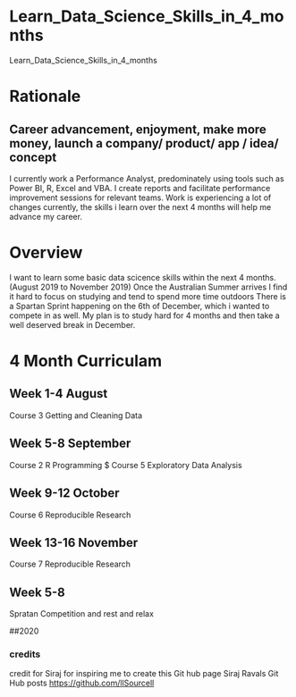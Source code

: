 # Learn_Data_Science_Skills_in_4_months
Learn_Data_Science_Skills_in_4_months

# Rationale
## Career advancement, enjoyment, make more money, launch a company/ product/ app / idea/ concept
I currently work a Performance Analyst, predominately using tools such as Power BI, R, Excel and VBA.
I create reports and facilitate performance improvement sessions for relevant teams.
Work is experiencing a lot of changes currently, the skills i learn over the next 4 months will help me advance my career.

# Overview
I want to learn some basic data scicence skills within the next 4 months.(August 2019 to November 2019)
Once the Australian Summer arrives I find it hard to focus on studying and tend to spend more time outdoors
There is a Spartan Sprint happening on the 6th of December, which i wanted to compete in as well.
My plan is to study hard for 4 months and then take a well deserved break in December.

# 4 Month Curriculam
## Week 1-4 August
Course 3  Getting and Cleaning Data

## Week 5-8 September
Course 2 R Programming $
Course 5 Exploratory Data Analysis

## Week 9-12 October
Course 6 Reproducible Research

## Week 13-16 November
Course 7 Reproducible Research

## Week 5-8
Spratan Competition and rest and relax

##2020 

### credits
credit for Siraj for inspiring me to create this Git hub page
Siraj Ravals Git Hub posts
https://github.com/llSourcell
